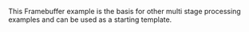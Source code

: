 This Framebuffer example is the basis for other multi stage processing examples and can be used as a starting template.